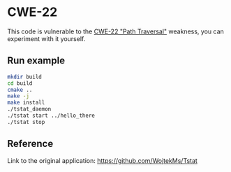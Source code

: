 # CWE-22
This code is vulnerable to the [CWE-22 "Path Traversal"](http://cwe.mitre.org/data/definitions/22.html) weakness, you can experiment with it yourself.

## Run example
```bash
mkdir build
cd build
cmake ..
make -j
make install
./tstat_daemon
./tstat start ../hello_there
./tstat stop
```

## Reference
Link to the original application: https://github.com/WojtekMs/Tstat
